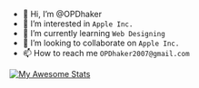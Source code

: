 - 👋 Hi, I’m @OPDhaker
- 👀 I’m interested in `Apple Inc.`
- 🌱 I’m currently learning `Web Designing`
- 💞️ I’m looking to collaborate on `Apple Inc.`
- 📫 How to reach me `OPDhaker2007@gmail.com`

[![My Awesome Stats](https://awesome-github-stats.azurewebsites.net/user-stats/OPDhaker?cardType=github&Background=1A1A1A&Text=00FF00&Title=00FF00&Ring=00FF00&Border=00FF00)](https://git.io/awesome-stats-card)
